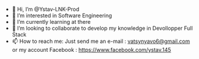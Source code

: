 - 👋 Hi, I’m @Ystav-LNK-Prod
- 👀 I’m interested in Software Engineering 
- 🌱 I’m currently learning at there
- 💞️ I’m looking to collaborate to develop my knowledge in Devollopper Full Stack
- 📫 How to reach me: Just send me an e-mail : vatsynyavo6@gmail.com or my account Facebook : https://www.facebook.com/ystav.145

<!---
Vatsy145/Vatsy145 is a ✨ special ✨ repository because its `README.md` (this file) appears on your GitHub profile.
You can click the Preview link to take a look at your changes.
--->
